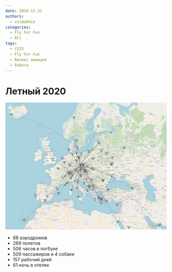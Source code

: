 ```yaml
---
date: 2020-12-31
authors:
  - vsimakhin
categories:
  - Fly For Fun
  - All
tags:
  - C525
  - Fly For Fun
  - Бизнес авиация
  - Работа
---
```


# Летный 2020

![](flights2020.png)

- 88 аэродромов
- 269 полетов
- 506 часов в логбуке
- 509 пассажиров и 4 собаки
- 157 рабочий дней
- 61 ночь в отелях